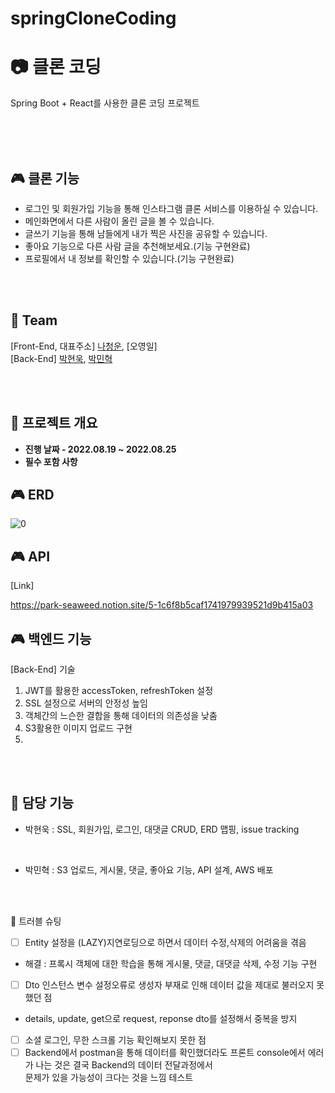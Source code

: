 # springCloneCoding
# 📷 클론 코딩 
Spring Boot + React를 사용한 클론 코딩 프로젝트
<!-- [**[트리스티의 SpringBoot + React를 사용한 클론 코딩 프로젝트에 오신 여러분을 환영합니다!]**]  -->

<br/>

<!-- [**[Fornt-End Github]**]()   -->
<!-- [**[Demo Video]**]()   -->

<br/>
<br/>

🎮 클론 기능
-------------  

- 로그인 및 회원가입 기능을 통해 인스타그램 클론 서비스를 이용하실 수 있습니다.
- 메인화면에서 다른 사람이 올린 글을 볼 수 있습니다.
- 글쓰기 기능을 통해 남들에게 내가 찍은 사진을 공유할 수 있습니다.
- 좋아요 기능으로 다른 사람 글을 추천해보세요.(기능 구현완료)
- 프로필에서 내 정보를 확인할 수 있습니다.(기능 구현완료)

<br/>
<br/>

🤔 Team
-------------  
[Front-End, 대표주소] [나청운](https://github.com/jennywoon/Instagram-Clone), [오영일]
<br/>
[Back-End] [박현욱](https://github.com/pwoogi), [박민혁](https://github.com/Park-Seaweed)

<br/>
<br/>

🤔 프로젝트 개요
-------------  
<ul style="list-style-type: disc;" data-ke-list-type="disc">
<li><b>진행 날짜 - 2022.08.19 ~ 2022.08.25</b></li>
<!-- <li><b>백엔드 프론트 협업, 인스타그램 클론코딩하기</b></li> -->
<li><b>필수 포함 사항</b></li>
</ul>


🎮 ERD
-------------

![0](https://user-images.githubusercontent.com/107388110/186649800-b4bda2df-0b2f-4f63-afec-ac6bd6f08dea.PNG)

🎮 API
-------------
[Link]

https://park-seaweed.notion.site/5-1c6f8b5caf1741979939521d9b415a03


🎮 백엔드 기능
-------------
[Back-End] 기술
1. JWT를 활용한 accessToken, refreshToken 설정
2. SSL 설정으로 서버의 안정성 높임
3. 객체간의 느슨한 결합을 통해 데이터의 의존성을 낮춤
4. S3활용한 이미지 업로드 구현
5. 
<br/>
<br/>

🤔 담당 기능
------------- 
* 박현욱 : SSL, 회원가입, 로그인, 대댓글 CRUD, ERD 맵핑, issue tracking

<br/>

* 박민혁 : S3 업로드, 게시물, 댓글, 좋아요 기능, API 설계, AWS 배포

<br/>
<br/>

🤔 트러블 슈팅
* [ ] Entity 설정을 (LAZY)지연로딩으로 하면서 데이터 수정,삭제의 어려움을 겪음
* 해결 : 프록시 객체에 대한 학습을 통해 게시물, 댓글, 대댓글 삭제, 수정 기능 구현
* [ ] Dto 인스턴스 변수 설정오류로 생성자 부재로 인해 데이터 값을 제대로 불러오지 못했던 점
* details, update, get으로 request, reponse dto를 설정해서 중복을 방지
* [ ] 소셜 로그인, 무한 스크롤 기능 확인해보지 못한 점
* [ ] Backend에서 postman을 통해 데이터를 확인했더라도 프론트 console에서 에러가 나는 것은 결국 Backend의 데이터 전달과정에서  
문제가 있을 가능성이 크다는 것을 느낌 
테스트

<br/>
<br/>
